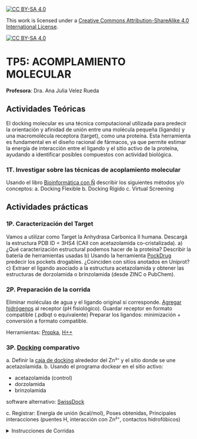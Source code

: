
[![CC BY-SA 4.0][cc-by-sa-shield]][cc-by-sa]

This work is licensed under a
[Creative Commons Attribution-ShareAlike 4.0 International License][cc-by-sa].

[![CC BY-SA 4.0][cc-by-sa-image]][cc-by-sa]

[cc-by-sa]: http://creativecommons.org/licenses/by-sa/4.0/
[cc-by-sa-image]: https://licensebuttons.net/l/by-sa/4.0/88x31.png
[cc-by-sa-shield]: https://img.shields.io/badge/License-CC%20BY--SA%204.0-lightgrey.svg

# TP5: ACOMPLAMIENTO MOLECULAR

**Profesora**: Dra. Ana Julia Velez Rueda


## Actividades Teóricas

El docking molecular es una técnica computacional utilizada para predecir la orientación y afinidad de unión entre una molécula pequeña (ligando) y una macromolécula receptora (target), como una proteína. Esta herramienta es fundamental en el diseño racional de fármacos, ya que permite estimar la energía de interacción entre el ligando y el sitio activo de la proteína, ayudando a identificar posibles compuestos con actividad biológica.

### 1T. Investigar sobre las técnicas de acoplamiento molecular
Usando el libro [Bioinformática con Ñ](https://zenodo.org/records/1066358) describir los siguientes métodos y/o conceptos:
  a. Docking Flexible
  b. Docking Rígido
  c. Virtual Screening

## Actividades prácticas

### 1P. Caracterización del Target

Vamos a utilizar como Target la Anhydrasa Carbonica II humana. Descargá la estructura PDB ID = 3HS4 (CAII con acetazolamida co-cristalizada).
    a) ¿Qué caracterización estructural podemos hacer de la proteína? Describir la batería de herramientas usadas
    b) Usando la herramienta [PockDrug](https://pockdrug.rpbs.univ-paris-diderot.fr/cgi-bin/index.py?page=Druggability) predecir los pockets drogables. ¿Coinciden con sitios anotados en Uniprot?
    c)  Extraer el ligando asociado a la estructura acetazolamida y obtener las estructuras de dorzolamida o brinzolamida (desde ZINC o PubChem).

### 2P. Preparación de la corrida
Eliminar moléculas de agua y el ligando original si corresponde. [Agregar hidrógenos](http://newbiophysics.cs.vt.edu/H++/) al receptor (pH fisiológico). Guardar receptor en formato compatible (.pdbqt o equivalente) Preparar los ligandos: minimización + conversión a formato compatible.

Herramientas: [Propka](https://chatgpt.com/c/69013a7f-c3a4-832b-8e6c-5ae81ddb9286), [H++](http://newbiophysics.cs.vt.edu/H++/)

### 3P. [Docking](https://durrantlab.pitt.edu/webina/?utm_source=chatgpt.com) comparativo

a. Definir la [caja de docking](https://durrantlab.pitt.edu/webina/?utm_source=chatgpt.com) alrededor del Zn²⁺ y el sitio donde se une acetazolamida.
b. Usando el programa  dockear en el sitio activo:
- acetazolamida (control)
- dorzolamida 
- brinzolamida

software alternativo: [SwissDock](https://www.swissdock.ch/?utm_source=chatgpt.com)

c. Registrar:
Energía de unión (kcal/mol), Poses obtenidas, Principales interacciones (puentes H, interacción con Zn²⁺, contactos hidrofóbicos)

<details>
<summary>Instrucciones de Corridas</summary>

**1. Preparación del receptor**
 a. Descargar la estructura: Ir a RCSB PDB --> Descargar el archivo PDB de la Human Carbonic Anhydrase II (CAII) co-cristalizada con acetazolamida.

**2. Quitar agua y ligando**
Cargar el archivo 3HS4.pdb en [Mol](https://molstar.org/viewer/) o Pymol, eliminar las aguas y exportar la estructura de la proteína y del ligando por separado (File → Export → Structure → .pdb).

**3.Agregar hidrógenos a pH fisiológico**
Usando el servidos [pdb2pqr](https://server.poissonboltzmann.org/pdb2pqr) (Elegir pH = 7.0, seleccionar la opción “Add hydrogens” y descargar el archivo resultante CAII_H.pdb) o el software [OpenBabel](https://openbabel.org/index.html) localmente para agregar los hidrógenos.

**4. Convertir a formato .pdbqt las estructuras pdb**
Podés usar [Mol](https://molstar.org/viewer/), [NGL](https://nglviewer.org/ngl/) o [PLIP](https://plip-tool.biotec.tu-dresden.de/plip-web/plip/index?utm_source=chatgpt.com)

**5. Correr el docking**
Usando Webina, centrando la caja alrededor del átomo de Zn²⁺ (usá un tamaño de caja de aprox. 20 × 20 × 20 Å y verificar que incluye el sitio donde estaba la acetazolamida original), y descargar los resultados para analizar

</details>
